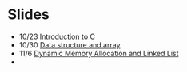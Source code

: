 # Slides

* 10/23 [Introduction to C](https://yuehhua.github.io/advanced-programming-2020/slides/introduction-to-c/)
* 10/30 [Data structure and array](https://yuehhua.github.io/advanced-programming-2020/slides/data-structure-and-array/)
* 11/6 [Dynamic Memory Allocation and Linked List](https://yuehhua.github.io/advanced-programming-2020/slides/dynamic-mem-alloc/)
* 